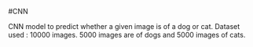 #CNN

CNN model to predict whether a given image is of a dog or cat.
Dataset used : 10000 images. 5000 images are of dogs and 5000 images of cats. 
